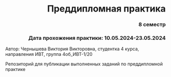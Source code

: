 <h1 align="right">Преддипломная практика</h1>

<h3 align="right"> 8 семестр </h3>

<h3 align="right"> Дата прохожения практики: 10.05.2024-23.05.2024 </h3>

Автор: Чернышева Виктория Викторовна, студентка 4 курса, направления ИВТ, группа 4об_ИВТ-1/20

Репозиторий для публикации выполненных заданий по преддипломной практике
